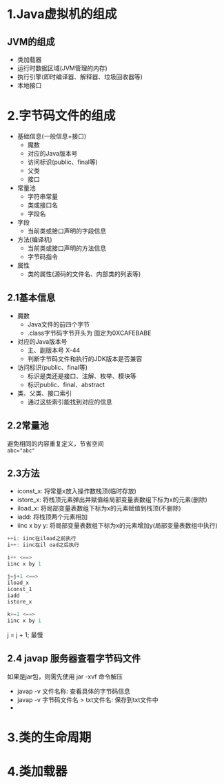 # 1.Java虚拟机的组成
## JVM的组成
- 类加载器
- 运行时数据区域(JVM管理的内存)
- 执行引擎(即时编译器、解释器、垃圾回收器等)
- 本地接口


# 2.字节码文件的组成
- 基础信息(一般信息+接口)
  - 魔数
  - 对应的Java版本号
  - 访问标识(public、final等)
  - 父类
  - 接口
- 常量池
  - 字符串常量
  - 类或接口名
  - 字段名  
- 字段
  - 当前类或接口声明的字段信息
- 方法(编译机)
  -  当前类或接口声明的方法信息
  -  字节码指令
- 属性
  - 类的属性(源码的文件名、内部类的列表等)

## 2.1基本信息
- 魔数
  - Java文件的前四个字节
  - .class字节码字节开头为 固定为0XCAFEBABE
- 对应的Java版本号
  - 主、副版本号  X-44
  - 判断字节码文件和执行的JDK版本是否兼容
- 访问标识(public、final等)
  - 标识是类还是接口、注解、枚举、模块等
  - 标识public、final、abstract
- 类、父类、接口索引
  - 通过这些索引能找到对应的信息

## 2.2常量池
避免相同的内容重复定义，节省空间        
```abc="abc"```

## 2.3方法
- iconst_x: 将常量x放入操作数栈顶(临时存放)
- istore_x: 将栈顶元素弹出并赋值给局部变量表数组下标为x的元素(删除)
- iload_x: 将局部变量表数组下标为x的元素赋值到栈顶(不删除)
- iadd: 将栈顶两个元素相加
- iinc x by y: 将局部变量表数组下标为x的元素增加y(局部变量表数组中执行) 

```java
++i: iinc在iload之前执行
i++: iinc在il oad之后执行
```

```java
i++ <==>
iinc x by 1

j=j+1 <==>
iload_x
iconst_1
iadd
istore_x

k+=1 <==>
iinc x by 1
```
j = j + 1; 最慢

## 2.4 javap 服务器查看字节码文件

如果是jar包，则需先使用 jar -xvf 命令解压

- javap -v 文件名称: 查看具体的字节码信息
- javap -v 字节码文件名 > txt文件名: 保存到txt文件中
- 

# 3.类的生命周期

# 4.类加载器

